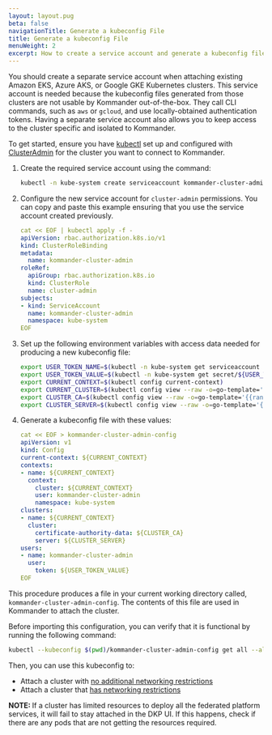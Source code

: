 ```yaml
---
layout: layout.pug
beta: false
navigationTitle: Generate a kubeconfig File
title: Generate a kubeconfig File
menuWeight: 2
excerpt: How to create a service account and generate a kubeconfig file for attaching an existing cluster
---
```


<!-- markdownlint-disable MD030 -->

You should create a separate service account when attaching existing Amazon EKS, Azure AKS, or Google GKE Kubernetes clusters. This service account is needed because the kubeconfig files generated from those clusters are not usable by Kommander out-of-the-box. They call CLI commands, such as `aws` or `gcloud`, and use locally-obtained authentication tokens. Having a separate service account also allows you to keep access to the cluster specific and isolated to Kommander.

To get started, ensure you have [kubectl][kubectl] set up and configured with [ClusterAdmin][clusteradmin] for the cluster you want to connect to Kommander.

1. Create the required service account using the command:

   ```bash
   kubectl -n kube-system create serviceaccount kommander-cluster-admin
   ```

1. Configure the new service account for `cluster-admin` permissions. You can copy and paste this example ensuring that you use the service account created previously.

   ```yaml
   cat << EOF | kubectl apply -f -
   apiVersion: rbac.authorization.k8s.io/v1
   kind: ClusterRoleBinding
   metadata:
     name: kommander-cluster-admin
   roleRef:
     apiGroup: rbac.authorization.k8s.io
     kind: ClusterRole
     name: cluster-admin
   subjects:
   - kind: ServiceAccount
     name: kommander-cluster-admin
     namespace: kube-system
   EOF
   ```

1. Set up the following environment variables with access data needed for producing a new kubeconfig file:

   ```bash
   export USER_TOKEN_NAME=$(kubectl -n kube-system get serviceaccount kommander-cluster-admin -o=jsonpath='{.secrets[0].name}')
   export USER_TOKEN_VALUE=$(kubectl -n kube-system get secret/${USER_TOKEN_NAME} -o=go-template='{{.data.token}}' | base64 --decode)
   export CURRENT_CONTEXT=$(kubectl config current-context)
   export CURRENT_CLUSTER=$(kubectl config view --raw -o=go-template='{{range .contexts}}{{if eq .name "'''${CURRENT_CONTEXT}'''"}}{{ index .context "cluster" }}{{end}}{{end}}')
   export CLUSTER_CA=$(kubectl config view --raw -o=go-template='{{range .clusters}}{{if eq .name "'''${CURRENT_CLUSTER}'''"}}"{{with index .cluster "certificate-authority-data" }}{{.}}{{end}}"{{ end }}{{ end }}')
   export CLUSTER_SERVER=$(kubectl config view --raw -o=go-template='{{range .clusters}}{{if eq .name "'''${CURRENT_CLUSTER}'''"}}{{ .cluster.server }}{{end}}{{ end }}')
   ```

1. Generate a kubeconfig file with these values:

   ```yaml
   cat << EOF > kommander-cluster-admin-config
   apiVersion: v1
   kind: Config
   current-context: ${CURRENT_CONTEXT}
   contexts:
   - name: ${CURRENT_CONTEXT}
     context:
       cluster: ${CURRENT_CONTEXT}
       user: kommander-cluster-admin
       namespace: kube-system
   clusters:
   - name: ${CURRENT_CONTEXT}
     cluster:
       certificate-authority-data: ${CLUSTER_CA}
       server: ${CLUSTER_SERVER}
   users:
   - name: kommander-cluster-admin
     user:
       token: ${USER_TOKEN_VALUE}
   EOF
   ```

This procedure produces a file in your current working directory called, `kommander-cluster-admin-config`. The contents of this file are used in Kommander to attach the cluster.

Before importing this configuration, you can verify that it is functional by running the following command:

```bash
kubectl --kubeconfig $(pwd)/kommander-cluster-admin-config get all --all-namespaces
```

Then, you can use this kubeconfig to:

- Attach a cluster with [no additional networking restrictions][no-network-restrictions]
- Attach a cluster that [has networking restrictions][with-network-restrictions]

<p class="message--note"><strong>NOTE: </strong>If a cluster has limited resources to deploy all the federated platform services, it will fail to stay attached in the DKP UI. If this happens, check if there are any pods that are not getting the resources required.</p>

[clusteradmin]: https://kubernetes.io/docs/concepts/cluster-administration/cluster-administration-overview/
[kubectl]: https://kubernetes.io/docs/tasks/tools/install-kubectl/
[no-network-restrictions]: ../cluster-no-network-restrictions/
[with-network-restrictions]: ../cluster-with-network-restrictions/
